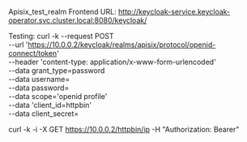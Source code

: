 Apisix_test_realm Frontend URL: http://keycloak-service.keycloak-operator.svc.cluster.local:8080/keycloak/

Testing:
curl -k --request POST \
  --url 'https://10.0.0.2/keycloak/realms/apisix/protocol/openid-connect/token' \
  --header 'content-type: application/x-www-form-urlencoded' \
  --data grant_type=password \
  --data username=<user> \
  --data password=<password> \
  --data scope='openid profile' \
  --data 'client_id=httpbin' \
  --data client_secret=<secret>

curl -k -i -X GET https://10.0.0.2/httpbin/ip -H "Authorization: Bearer"